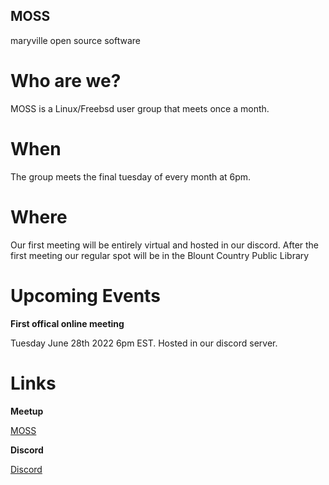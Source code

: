 ## MOSS

maryville open source software

# Who are we?

MOSS is a Linux/Freebsd user group that meets once a month.

# When

The group meets the final tuesday of every month at 6pm.

# Where

Our first meeting will be entirely virtual and hosted in our discord.
After the first meeting our regular spot will be in the Blount Country Public Library


# Upcoming Events

**First offical online meeting**

Tuesday June 28th 2022  6pm EST. Hosted in our discord server.

# Links

**Meetup**

[MOSS](https://www.meetup.com/maryville-open-source-software/)

**Discord**

[Discord](https://discord.gg/Cx3R9rhBHK)
